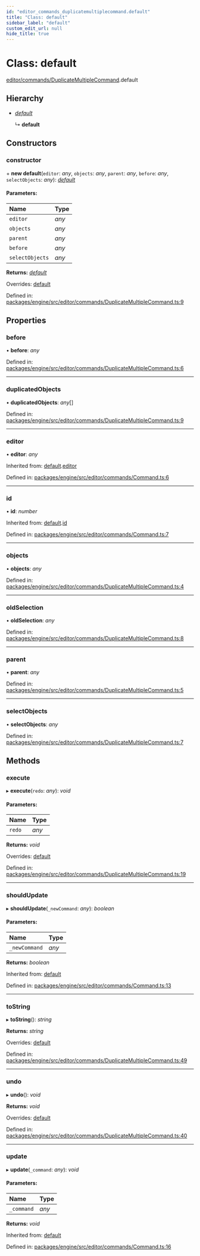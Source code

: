 ```yaml
---
id: "editor_commands_duplicatemultiplecommand.default"
title: "Class: default"
sidebar_label: "default"
custom_edit_url: null
hide_title: true
---
```


# Class: default

[editor/commands/DuplicateMultipleCommand](../modules/editor_commands_duplicatemultiplecommand.md).default

## Hierarchy

* [*default*](editor_commands_command.default.md)

  ↳ **default**

## Constructors

### constructor

\+ **new default**(`editor`: *any*, `objects`: *any*, `parent`: *any*, `before`: *any*, `selectObjects`: *any*): [*default*](editor_commands_duplicatemultiplecommand.default.md)

#### Parameters:

Name | Type |
:------ | :------ |
`editor` | *any* |
`objects` | *any* |
`parent` | *any* |
`before` | *any* |
`selectObjects` | *any* |

**Returns:** [*default*](editor_commands_duplicatemultiplecommand.default.md)

Overrides: [default](editor_commands_command.default.md)

Defined in: [packages/engine/src/editor/commands/DuplicateMultipleCommand.ts:9](https://github.com/xr3ngine/xr3ngine/blob/716a06460/packages/engine/src/editor/commands/DuplicateMultipleCommand.ts#L9)

## Properties

### before

• **before**: *any*

Defined in: [packages/engine/src/editor/commands/DuplicateMultipleCommand.ts:6](https://github.com/xr3ngine/xr3ngine/blob/716a06460/packages/engine/src/editor/commands/DuplicateMultipleCommand.ts#L6)

___

### duplicatedObjects

• **duplicatedObjects**: *any*[]

Defined in: [packages/engine/src/editor/commands/DuplicateMultipleCommand.ts:9](https://github.com/xr3ngine/xr3ngine/blob/716a06460/packages/engine/src/editor/commands/DuplicateMultipleCommand.ts#L9)

___

### editor

• **editor**: *any*

Inherited from: [default](editor_commands_command.default.md).[editor](editor_commands_command.default.md#editor)

Defined in: [packages/engine/src/editor/commands/Command.ts:6](https://github.com/xr3ngine/xr3ngine/blob/716a06460/packages/engine/src/editor/commands/Command.ts#L6)

___

### id

• **id**: *number*

Inherited from: [default](editor_commands_command.default.md).[id](editor_commands_command.default.md#id)

Defined in: [packages/engine/src/editor/commands/Command.ts:7](https://github.com/xr3ngine/xr3ngine/blob/716a06460/packages/engine/src/editor/commands/Command.ts#L7)

___

### objects

• **objects**: *any*

Defined in: [packages/engine/src/editor/commands/DuplicateMultipleCommand.ts:4](https://github.com/xr3ngine/xr3ngine/blob/716a06460/packages/engine/src/editor/commands/DuplicateMultipleCommand.ts#L4)

___

### oldSelection

• **oldSelection**: *any*

Defined in: [packages/engine/src/editor/commands/DuplicateMultipleCommand.ts:8](https://github.com/xr3ngine/xr3ngine/blob/716a06460/packages/engine/src/editor/commands/DuplicateMultipleCommand.ts#L8)

___

### parent

• **parent**: *any*

Defined in: [packages/engine/src/editor/commands/DuplicateMultipleCommand.ts:5](https://github.com/xr3ngine/xr3ngine/blob/716a06460/packages/engine/src/editor/commands/DuplicateMultipleCommand.ts#L5)

___

### selectObjects

• **selectObjects**: *any*

Defined in: [packages/engine/src/editor/commands/DuplicateMultipleCommand.ts:7](https://github.com/xr3ngine/xr3ngine/blob/716a06460/packages/engine/src/editor/commands/DuplicateMultipleCommand.ts#L7)

## Methods

### execute

▸ **execute**(`redo`: *any*): *void*

#### Parameters:

Name | Type |
:------ | :------ |
`redo` | *any* |

**Returns:** *void*

Overrides: [default](editor_commands_command.default.md)

Defined in: [packages/engine/src/editor/commands/DuplicateMultipleCommand.ts:19](https://github.com/xr3ngine/xr3ngine/blob/716a06460/packages/engine/src/editor/commands/DuplicateMultipleCommand.ts#L19)

___

### shouldUpdate

▸ **shouldUpdate**(`_newCommand`: *any*): *boolean*

#### Parameters:

Name | Type |
:------ | :------ |
`_newCommand` | *any* |

**Returns:** *boolean*

Inherited from: [default](editor_commands_command.default.md)

Defined in: [packages/engine/src/editor/commands/Command.ts:13](https://github.com/xr3ngine/xr3ngine/blob/716a06460/packages/engine/src/editor/commands/Command.ts#L13)

___

### toString

▸ **toString**(): *string*

**Returns:** *string*

Overrides: [default](editor_commands_command.default.md)

Defined in: [packages/engine/src/editor/commands/DuplicateMultipleCommand.ts:49](https://github.com/xr3ngine/xr3ngine/blob/716a06460/packages/engine/src/editor/commands/DuplicateMultipleCommand.ts#L49)

___

### undo

▸ **undo**(): *void*

**Returns:** *void*

Overrides: [default](editor_commands_command.default.md)

Defined in: [packages/engine/src/editor/commands/DuplicateMultipleCommand.ts:40](https://github.com/xr3ngine/xr3ngine/blob/716a06460/packages/engine/src/editor/commands/DuplicateMultipleCommand.ts#L40)

___

### update

▸ **update**(`_command`: *any*): *void*

#### Parameters:

Name | Type |
:------ | :------ |
`_command` | *any* |

**Returns:** *void*

Inherited from: [default](editor_commands_command.default.md)

Defined in: [packages/engine/src/editor/commands/Command.ts:16](https://github.com/xr3ngine/xr3ngine/blob/716a06460/packages/engine/src/editor/commands/Command.ts#L16)
